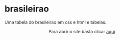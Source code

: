 # brasileirao

Uma tabela do brasileirao em css e html e tabelas.

<div align="center">
Para abrir o site basta clicar <a href="https://capitaozila.github.io/brasileirao/">aqui</a>
</div>

